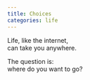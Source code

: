 ```yaml
---
title: Choices
categories: life
---
```

Life, 
like the internet,    
can take you anywhere.

The question is:  
where do you want to go?
